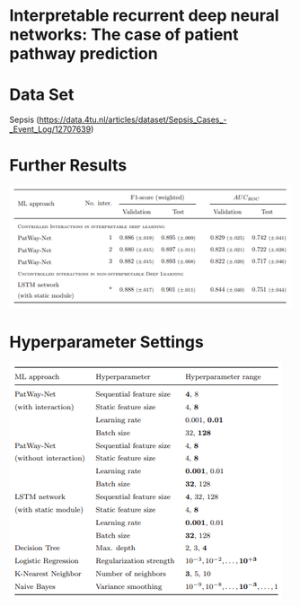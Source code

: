 # Interpretable recurrent deep neural networks: The case of patient pathway prediction

# Data Set
Sepsis (https://data.4tu.nl/articles/dataset/Sepsis_Cases_-_Event_Log/12707639)

# Further Results
![Interactions](Interactions.PNG?raw=true "Results for different interactions settings")

# Hyperparameter Settings
![Hyperparameters](Hyperparameters.PNG?raw=true "Hyperparameter settings")

